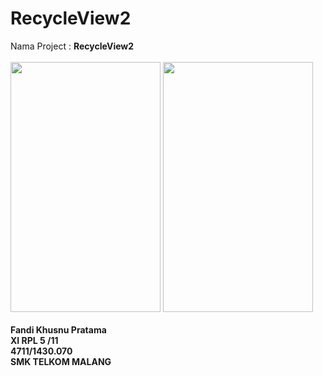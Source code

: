 # RecycleView2
Nama Project : <b>RecycleView2</b>
<br>
<br>
<img src="https://cloud.githubusercontent.com/assets/22116846/20031700/25260bf6-a3ae-11e6-8d1e-96084d63aaf8.JPG" width="240px" height="400px">
<img src="https://cloud.githubusercontent.com/assets/22116846/20031701/2556abf8-a3ae-11e6-9140-c2a30e085e06.png" width="240px" height="400px">
<br>
<br>
<b>Fandi Khusnu Pratama <br>
XI RPL 5 /11 <br>
4711/1430.070 <br>
SMK TELKOM MALANG</b>
